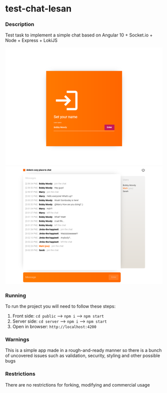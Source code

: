 # test-chat-lesan

### Description
Test task to implement a simple chat based on Angular 10 + Socket.io + Node + Express + LokiJS

![image](./assets/screen_001.png "Entrance")
![image](./assets/screen_002.png "Entrance")

### Running
To run the project you will need to follow these steps:
1. Front side: `cd public` --> `npm i` --> `npm start`
2. Server side: `cd server` --> `npm i` --> `npm start`
3. Open in browser: `http://localhost:4200`

### Warnings
This is a simple app made in a rough-and-ready manner so there is a bunch of uncovered issues such as validation, security, styling and other possible bugs

### Restrictions
There are no restrictions for forking, modifying and commercial usage
